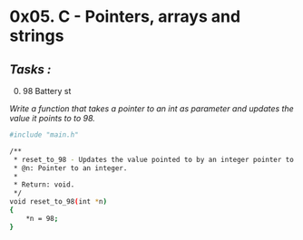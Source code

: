 # 0x05. C - Pointers, arrays and strings

## _Tasks :_

0. 98 Battery st

_Write a function that takes a pointer to an int as parameter and updates the value it points to to 98._


```sh
#include "main.h"

/**
 * reset_to_98 - Updates the value pointed to by an integer pointer to 98.
 * @n: Pointer to an integer.
 *
 * Return: void.
 */
void reset_to_98(int *n)
{
	*n = 98;
}

```

